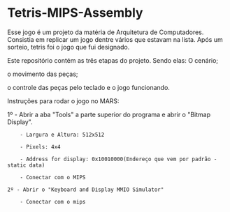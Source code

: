 # Tetris-MIPS-Assembly
Esse jogo é um projeto da matéria de Arquitetura de Computadores. Consistia em replicar um jogo dentre vários que estavam na lista. Após um sorteio, tetris foi o jogo que fui designado. 

Este repositório contém as três etapas do projeto. Sendo elas:
O cenário;

o movimento das peças; 

o controle das peças pelo teclado e o jogo funcionando.



  Instruções para rodar o jogo no MARS:

  
   1º - Abrir a aba "Tools" a parte superior do programa e abrir o "Bitmap Display". 
   
        - Largura e Altura: 512x512
        
        - Pixels: 4x4
        
        - Address for display: 0x10010000(Endereço que vem por padrão - static data)
        
        - Conectar com o MIPS
        
    2º - Abrir o "Keyboard and Display MMIO Simulator"
    
        - Conectar com o mips

        
   
